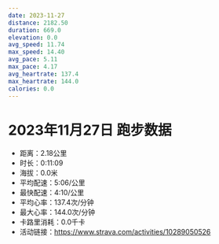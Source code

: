 ```yaml
---
date: 2023-11-27
distance: 2182.50
duration: 669.0
elevation: 0.0
avg_speed: 11.74
max_speed: 14.40
avg_pace: 5.11
max_pace: 4.17
avg_heartrate: 137.4
max_heartrate: 144.0
calories: 0.0
---
```


# 2023年11月27日 跑步数据

- 距离：2.18公里
- 时长：0:11:09
- 海拔：0.0米
- 平均配速：5:06/公里
- 最快配速：4:10/公里
- 平均心率：137.4次/分钟
- 最大心率：144.0次/分钟
- 卡路里消耗：0.0千卡
- 活动链接：https://www.strava.com/activities/10289050526
